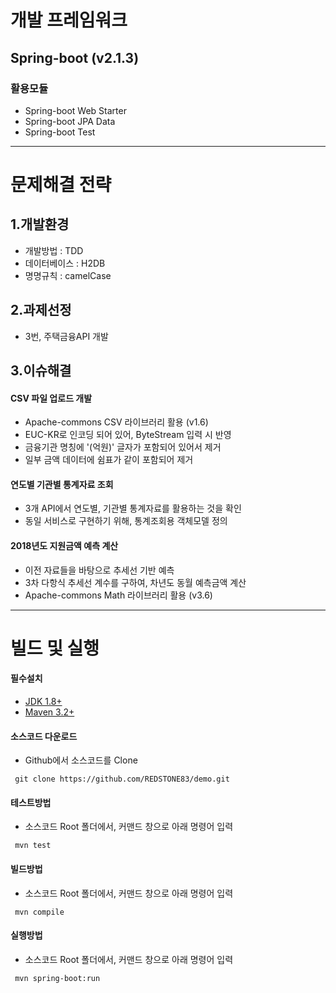 
개발 프레임워크
======================
## Spring-boot (v2.1.3)
### 활용모듈
+ Spring-boot Web Starter
+ Spring-boot JPA Data
+ Spring-boot Test

* * *
문제해결 전략
====================
## 1.개발환경
- 개발방법 : TDD
- 데이터베이스 : H2DB
- 명명규칙 : camelCase

## 2.과제선정
- 3번, 주택금융API 개발

## 3.이슈해결
#### CSV 파일 업로드 개발
+ Apache-commons CSV 라이브러리 활용 (v1.6)
+ EUC-KR로 인코딩 되어 있어, ByteStream 입력 시 반영
+ 금융기관 명칭에 '(억원)' 글자가 포함되어 있어서 제거
+ 일부 금액 데이터에 쉼표가 같이 포함되어 제거

#### 연도별 기관별 통계자료 조회
+ 3개 API에서 연도별, 기관별 통계자료를 활용하는 것을 확인
+ 동일 서비스로 구현하기 위해, 통계조회용 객체모델 정의

#### 2018년도 지원금액 예측 계산
+ 이전 자료들을 바탕으로 추세선 기반 예측
+ 3차 다항식 추세선 계수를 구하여, 차년도 동월 예측금액 계산
+ Apache-commons Math 라이브러리 활용 (v3.6)
  
* * *
빌드 및 실행
======================
#### 필수설치
+ [JDK 1.8+](https://www.oracle.com/technetwork/java/javase/downloads/index.html)
+ [Maven 3.2+](https://maven.apache.org/download.cgi)

#### 소스코드 다운로드
+ Github에서 소스코드를 Clone
<pre><code> git clone https://github.com/REDSTONE83/demo.git </code></pre>

#### 테스트방법
+ 소스코드 Root 폴더에서, 커맨드 창으로 아래 명령어 입력
<pre><code> mvn test </code></pre>
  
#### 빌드방법
+ 소스코드 Root 폴더에서, 커맨드 창으로 아래 명령어 입력
<pre><code> mvn compile </code></pre>

#### 실행방법
+ 소스코드 Root 폴더에서, 커맨드 창으로 아래 명령어 입력
<pre><code> mvn spring-boot:run </code></pre>
